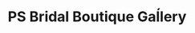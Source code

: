 ---
title: "PS Bridal Boutique Gaĺlery"
url: /tagbilaran-city/ps-bridal-boutique-gallery/
shop: Modehaus
---
